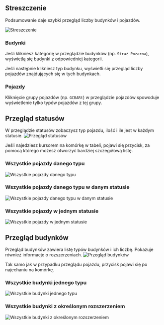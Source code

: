 ## Streszczenie

Podsumowanie daje szybki przegląd liczby budynków i pojazdów.

![Streszczenie](./summary.png)

### Budynki

Jeśli klikniesz kategorię w przeglądzie budynków (np. `Straż Pożarna`), wyświetlą się budynki z odpowiedniej kategorii.

Jeśli następnie klikniesz typ budynku, wyświetli się przegląd liczby pojazdów znajdujących się w tych budynkach.

### Pojazdy

Kliknięcie grupy pojazdów (np. `GCBARt`) w przeglądzie pojazdów spowoduje wyświetlenie tylko typów pojazdów z tej grupy.

## Przegląd statusów

W przeglądzie statusów zobaczysz typ pojazdu, ilość i ile jest w każdym statusie.
![Przegląd statusów](./status_table.png)

Jeśli najedziesz kursorem na komórkę w tabeli, pojawi się przycisk, za pomocą którego możesz otworzyć bardziej szczegółową listę.

### Wszystkie pojazdy danego typu
![Wszystkie pojazdy danego typu](./vehiclelist.png)

### Wszystkie pojazdy danego typu w danym statusie
![Wszystkie pojazdy danego typu w danym statusie](./vehiclelist_status.png)

### Wszystkie pojazdy w jednym statusie
![Wszystkie pojazdy w jednym statusie](./vehiclelist_status_all.png)

## Przegląd budynków

Przegląd budynków zawiera listę typów budynków i ich liczbę. Pokazuje również informacje o rozszerzeniach.
![Przegląd budynków](./buildinglist.png)

Tak samo jak w przypadku przeglądu pojazdu, przycisk pojawi się po najechaniu na komórkę.

### Wszystkie budynki jednego typu
![Wszystkie budynki jednego typu](./buildinglist_type.png)

### Wszystkie budynki z określonym rozszerzeniem
![Wszystkie budynki z określonym rozszerzeniem](./buildinglist_extension.png)
